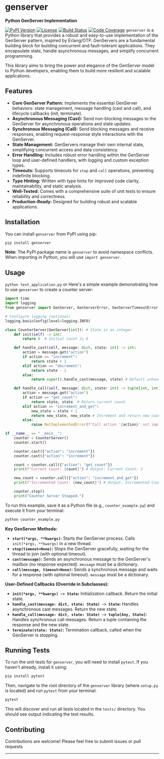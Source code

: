 # genserver

**Python GenServer Implementation**

[![PyPI Version](https://badge.fury.io/py/genserver.svg)](https://pypi.org/project/genserver/)
[![License](https://img.shields.io/badge/License-MIT-blue.svg)](LICENSE)
[![Build Status](https://github.com/yourusername/genserver/actions/workflows/test.yml/badge.svg)](https://github.com/yourusername/genserver/actions/workflows/test.yml)
[![Code Coverage](https://codecov.io/gh/yourusername/genserver/branch/main/graph/badge.svg?token=YOUR_CODECOV_TOKEN)](https://codecov.io/gh/yourusername/genserver) `genserver` is a Python library that provides a robust and easy-to-use implementation of the GenServer pattern, inspired by Erlang/OTP. GenServers are a fundamental building block for building concurrent and fault-tolerant applications. They encapsulate state, handle asynchronous messages, and simplify concurrent programming.

This library aims to bring the power and elegance of the GenServer model to Python developers, enabling them to build more resilient and scalable applications.

## Features

*   **Core GenServer Pattern:** Implements the essential GenServer behaviors: state management, message handling (cast and call), and lifecycle callbacks (init, terminate).
*   **Asynchronous Messaging (Cast):** Send non-blocking messages to the GenServer for asynchronous operations and state updates.
*   **Synchronous Messaging (Call):** Send blocking messages and receive responses, enabling request-response style interactions with the GenServer.
*   **State Management:** GenServers manage their own internal state, simplifying concurrent access and data consistency.
*   **Error Handling:** Includes robust error handling within the GenServer loop and user-defined handlers, with logging and custom exception types.
*   **Timeouts:** Supports timeouts for `stop` and `call` operations, preventing indefinite blocking.
*   **Type Hinting:**  Written with type hints for improved code clarity, maintainability, and static analysis.
*   **Well-Tested:** Comes with a comprehensive suite of unit tests to ensure reliability and correctness.
*   **Production-Ready:** Designed for building robust and scalable applications.


## Installation

You can install `genserver` from PyPI using pip:

```bash
pip install genserver
````

**Note:** The PyPI package name is `genserver` to avoid namespace conflicts. When importing in Python, you will use `import genserver`.

## Usage
`python test_application.py` or
Here's a simple example demonstrating how to use `genserver` to create a counter server:

```python
import time
import logging
from genserver import GenServer, GenServerError, GenServerTimeoutError

# Configure logging (optional)
logging.basicConfig(level=logging.INFO)

class CounterServer(GenServer[int]): # State is an integer
    def init(self) -> int:
        return 0  # Initial count is 0

    def handle_cast(self, message: dict, state: int) -> int:
        action = message.get("action")
        if action == "increment":
            return state + 1
        elif action == "decrement":
            return state - 1
        else:
            return super().handle_cast(message, state) # Default unhandled cast

    def handle_call(self, message: dict, state: int) -> tuple[int, int]:
        action = message.get("action")
        if action == "get_count":
            return state, state  # Return current count
        elif action == "increment_and_get":
            new_state = state + 1
            return new_state, new_state # Increment and return new count
        else:
            raise NotImplementedError(f"Call action '{action}' not implemented: {action}")

if __name__ == "__main__":
    counter = CounterServer()
    counter.start()

    counter.cast({"action": "increment"})
    counter.cast({"action": "increment"})

    count = counter.call({"action": "get_count"})
    print(f"Current Count: {count}") # Output: Current Count: 2

    new_count = counter.call({"action": "increment_and_get"})
    print(f"Incremented Count: {new_count}") # Output: Incremented Count: 3

    counter.stop()
    print("Counter Server Stopped.")
```

To run this example, save it as a Python file (e.g., `counter_example.py`) and execute it from your terminal:

```bash
python counter_example.py
```

**Key GenServer Methods:**

  * **`start(*args, **kwargs)`:** Starts the GenServer process. Calls `init(*args, **kwargs)` in a new thread.
  * **`stop(timeout=None)`:**  Stops the GenServer gracefully, waiting for the thread to join (with optional timeout).
  * **`cast(message)`:** Sends an asynchronous message to the GenServer's mailbox (no response expected). `message` must be a dictionary.
  * **`call(message, timeout=None)`:** Sends a synchronous message and waits for a response (with optional timeout). `message` must be a dictionary.

**User-Defined Callbacks (Override in Subclasses):**

  * **`init(*args, **kwargs) -> State`:**  Initialization callback. Return the initial state.
  * **`handle_cast(message: dict, state: State) -> State`:** Handles asynchronous cast messages. Return the new state.
  * **`handle_call(message: dict, state: State) -> tuple[Any, State]`:** Handles synchronous call messages. Return a tuple containing the response and the new state.
  * **`terminate(state: State)`:** Termination callback, called when the GenServer is stopping.

## Running Tests

To run the unit tests for `genserver`, you will need to install `pytest`. If you haven't already, install it using:

```bash
pip install pytest
```

Then, navigate to the root directory of the `genserver` library (where `setup.py` is located) and run `pytest` from your terminal:

```bash
pytest
```

This will discover and run all tests located in the `tests/` directory. You should see output indicating the test results.

## Contributing

Contributions are welcome\! Please feel free to submit issues or pull requests

-----
